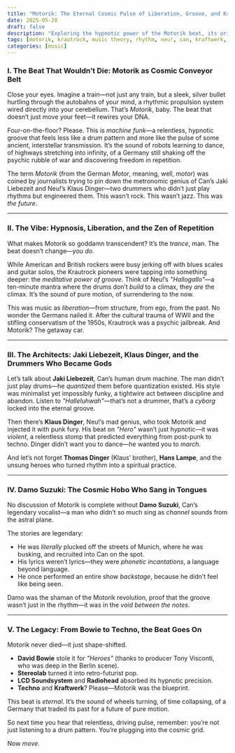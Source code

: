 ```yaml
---
title: "Motorik: The Eternal Cosmic Pulse of Liberation, Groove, and Krautrock's Hypnotic Revolution"
date: 2025-05-28
draft: false
description: "Exploring the hypnotic power of the Motorik beat, its origins in Krautrock, and its enduring influence on modern music."
tags: [motorik, krautrock, music theory, rhythm, neu!, can, kraftwerk, experimental music, music history]
categories: [music]
---
```

### **I. The Beat That Wouldn’t Die: Motorik as Cosmic Conveyor Belt**  

Close your eyes. Imagine a train—not just any train, but a sleek, silver bullet hurtling through the autobahns of your mind, a rhythmic propulsion system wired directly into your cerebellum. That’s *Motorik*, baby. The beat that doesn’t just move your feet—it rewires your DNA.  

Four-on-the-floor? Please. This is *machine funk*—a relentless, hypnotic groove that feels less like a drum pattern and more like the pulse of some ancient, interstellar transmission. It’s the sound of robots learning to dance, of highways stretching into infinity, of a Germany still shaking off the psychic rubble of war and discovering freedom in repetition.  

The term *Motorik* (from the German *Motor*, meaning, well, *motor*) was coined by journalists trying to pin down the metronomic genius of Can’s Jaki Liebezeit and Neu!’s Klaus Dinger—two drummers who didn’t just play rhythms but engineered them. This wasn’t rock. This wasn’t jazz. This was *the future*.  

---

### **II. The Vibe: Hypnosis, Liberation, and the Zen of Repetition**  

What makes Motorik so goddamn transcendent? It’s the *trance*, man. The beat doesn’t change—*you do*.  

While American and British rockers were busy jerking off with blues scales and guitar solos, the Krautrock pioneers were tapping into something deeper: the *meditative power of groove*. Think of Neu!’s *"Hallogallo"*—a ten-minute mantra where the drums don’t *build* to a climax, they *are* the climax. It’s the sound of pure motion, of surrendering to the now.  

This was music as *liberation*—from structure, from ego, from the past. No wonder the Germans nailed it. After the cultural trauma of WWII and the stifling conservatism of the 1950s, Krautrock was a psychic jailbreak. And Motorik? The getaway car.  

---

### **III. The Architects: Jaki Liebezeit, Klaus Dinger, and the Drummers Who Became Gods**  

Let’s talk about **Jaki Liebezeit**, Can’s human drum machine. The man didn’t just play drums—he *quantized* them before quantization existed. His style was minimalist yet impossibly funky, a tightwire act between discipline and abandon. Listen to *"Halleluhwah"*—that’s not a drummer, that’s a *cyborg* locked into the eternal groove.  

Then there’s **Klaus Dinger**, Neu!’s mad genius, who took Motorik and injected it with punk fury. His beat on *"Hero"* wasn’t just hypnotic—it was *violent*, a relentless stomp that predicted everything from post-punk to techno. Dinger didn’t want you to dance—he wanted you to *march*.  

And let’s not forget **Thomas Dinger** (Klaus’ brother), **Hans Lampe**, and the unsung heroes who turned rhythm into a spiritual practice.  

---

### **IV. Damo Suzuki: The Cosmic Hobo Who Sang in Tongues**  

No discussion of Motorik is complete without **Damo Suzuki**, Can’s legendary vocalist—a man who didn’t so much sing as *channel* sounds from the astral plane.  

The stories are legendary:  
- He was *literally* plucked off the streets of Munich, where he was busking, and recruited into Can on the spot.  
- His lyrics weren’t lyrics—they were *phonetic incantations*, a language beyond language.  
- He once performed an entire show *backstage*, because he didn’t feel like being seen.  

Damo was the shaman of the Motorik revolution, proof that the groove wasn’t just in the rhythm—it was in the *void between the notes*.  

---

### **V. The Legacy: From Bowie to Techno, the Beat Goes On**  

Motorik never died—it just shape-shifted.  
- **David Bowie** stole it for *"Heroes"* (thanks to producer Tony Visconti, who was deep in the Berlin scene).  
- **Stereolab** turned it into retro-futurist pop.  
- **LCD Soundsystem** and **Radiohead** absorbed its hypnotic precision.  
- **Techno** and **Kraftwerk**? Please—Motorik was the blueprint.  

This beat is *eternal*. It’s the sound of wheels turning, of time collapsing, of a Germany that traded its past for a future of pure motion.  

So next time you hear that relentless, driving pulse, remember: you’re not just listening to a drum pattern. You’re plugging into the cosmic grid.  

Now *move*.